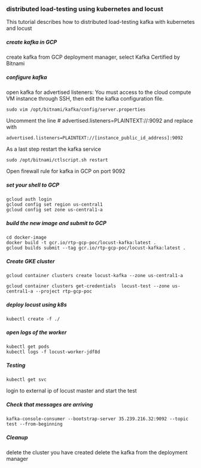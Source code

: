 ### distributed load-testing using kubernetes and locust

This tutorial describes how to distributed load-testing kafka with kubernetes and locust


##### create kafka in GCP #####

create kafka from GCP deployment manager, select Kafka Certified by Bitnami


##### configure kafka #####
open kafka for advertised listeners:
You must access to the cloud compute VM instance through SSH, then edit the kafka configuration file.

    sudo vim /opt/bitnami/kafka/config/server.properties

Uncomment the line # advertised.listeners=PLAINTEXT://:9092 and replace with       

    advertised.listeners=PLAINTEXT://[instance_public_id_address]:9092

As a last step restart the kafka service

    sudo /opt/bitnami/ctlscript.sh restart

Open firewall rule for kafka in GCP on port 9092


##### set your shell to GCP #####

    gcloud auth login
    gcloud config set region us-central1
    gcloud config set zone us-central1-a
    

##### build the new image and submit to GCP #####

    cd docker-image
    docker build -t gcr.io/rtp-gcp-poc/locust-kafka:latest .
    gcloud builds submit --tag gcr.io/rtp-gcp-poc/locust-kafka:latest .

##### Create GKE cluster #####

    gcloud container clusters create locust-kafka --zone us-central1-a

    gcloud container clusters get-credentials  locust-test --zone us-central1-a --project rtp-gcp-poc


##### deploy locust using k8s #####

    kubectl create -f ./


##### open logs of the worker #####

    kubectl get pods
    kubectl logs -f locust-worker-jdf8d


##### Testing #####

    kubectl get svc

login to external ip of locust master and start the test


##### Check that messages are arriving #####

    kafka-console-consumer --bootstrap-server 35.239.216.32:9092 --topic test --from-beginning


##### Cleanup #####

delete the cluster you have created
delete the kafka from the deployment manager


